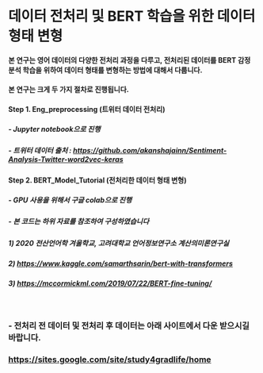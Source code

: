 # 데이터 전처리 및 BERT 학습을 위한 데이터 형태 변형 

#### 본 연구는 영어 데이터의 다양한 전처리 과정을 다루고, 전처리된 데이터를 BERT 감정 분석 학습을 위하여 데이터 형태를 변형하는 방법에 대해서 다룹니다. 

#### 본 연구는 크게 두 가지 절차로 진행됩니다. 

#### Step 1. Eng_preprocessing (트위터 데이터 전처리)  

##### - Jupyter notebook으로 진행
##### - 트위터 데이터 출처 : https://github.com/akanshajainn/Sentiment-Analysis-Twitter-word2vec-keras


#### Step 2. BERT_Model_Tutorial (전처리한 데이터 형태 변형)

##### - GPU 사용을 위해서 구글 colab으로 진행 

##### - 본 코드는 하위 자료를 참조하여 구성하였습니다

##### 1) 2020 전산언어학 겨울학교, 고려대학교 언어정보연구소 계산의미론연구실

##### 2) https://www.kaggle.com/samarthsarin/bert-with-transformers

##### 3) https://mccormickml.com/2019/07/22/BERT-fine-tuning/


&nbsp;
&nbsp;
&nbsp;


### - 전처리 전 데이터 및 전처리 후 데이터는 아래 사이트에서 다운 받으시길 바랍니다. 
### 	https://sites.google.com/site/study4gradlife/home

